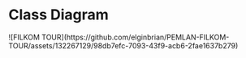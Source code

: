 <h1>Class Diagram</h1>
![FILKOM TOUR](https://github.com/elginbrian/PEMLAN-FILKOM-TOUR/assets/132267129/98db7efc-7093-43f9-acb6-2fae1637b279)
